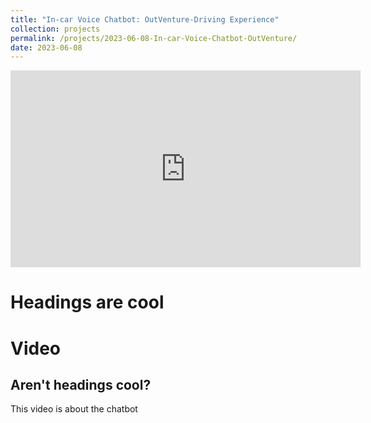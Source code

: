 ```yaml
---
title: "In-car Voice Chatbot: OutVenture-Driving Experience"
collection: projects
permalink: /projects/2023-06-08-In-car-Voice-Chatbot-OutVenture/
date: 2023-06-08
---
```


<iframe width="560" height="315" src="https://www.youtube.com/embed/dnfslIC5CPg" frameborder="0" allowfullscreen></iframe>

Headings are cool
=====

Video
=====

Aren't headings cool?
------

This video is about the chatbot
